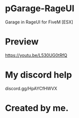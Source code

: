 # pGarage-RageUI
Garage in RageUI for FiveM [ESX]

# Preview
https://youtu.be/L530UG0tRfQ

# My discord help
discord.gg/HpAYCfHWVX

# Created by me.
